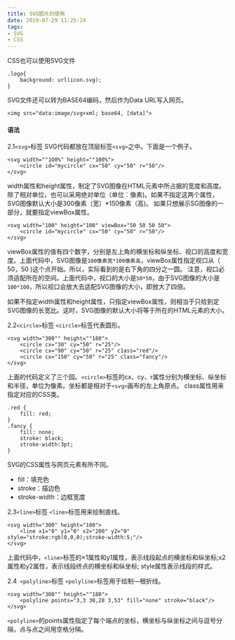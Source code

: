```yaml
---
title: SVG图片的使用
date: 2019-07-29 11:25:24
tags:
- SVG
- CSS
---
```


CSS也可以使用SVG文件

```
.logo{
    background: url(icon.svg);
}
```

SVG文件还可以转为BASE64编码，然后作为Data URL写入网页。

```
<img src="data:image/svg+xml; base64, [data]">
```

#### 语法

2.1`<svg>`标签
SVG代码都放在顶层标签`<svg>`之中。下面是一个例子。

```
<svg width=""1O0%" height=""100%">
    <circle id="mycircle" cx="50" cy="50" r="50"/>
</svg>
```

width属性和height属性，制定了SVG图像在HTML元素中所占据的宽度和高度。除了相对单位，也可以采用绝对单位（单位︰像素)。如果不指定这两个属性，SVG图像默认大小是300像素（宽）*150像素（高)。
如果只想展示SG图像的一部分，就要指定viewBox属性。

```
<svg width="100" height="100" viewBox="50 50 50 50">
	<circle id="mycircle" cx="50" cy="50" r="50"/>
</svg>
```

viewBox属性的值有四个数字，分别是左上角的横坐标和纵坐标、视口的高度和宽度。上面代码中，SVG图像是`100像素宽*100像素高`，viewBox属性指定视口从（ 50，50 )这个点开始。所以，实际看到的是右下角的四分之一圆。
注意，视口必须适配所在的空间。上面代码中，视口的大小是`50*50`，由于SVG图像的大小是`100*100`，所以视口会放大去适配SVG图像的大小，即放大了四倍。

如果不指定width属性和height属性，只指定viewBox属性，则相当于只给到定SVG图像的长宽比。这时，SVG图像的默认大小将等于所在的HTML元素的大小。

2.2`<circle>`标签
`<circle>`标签代表圆形。

```
<svg width="300"" height=""180">
    <circle cx="30" cy="50" r="25"/>
    <circle cx="90" cy="50" r="25" c1ass="red"/>
    <circle cx="150" cy="50" r="25" class="fancy"/>
</svg>
```

上面的代码定义了三个园。`<circle>`标签的cx、cy、r属性分别为横坐标、纵坐标和半径，单位为像素。坐标都是相对于`<svg>`画布的左上角原点。
class属性用来指定对应的CSS类。

```
.red {
    fill: red;
}
.fancy {
    fill: none;
    stroke: black;
    stroke-width:3pt;
}
```

SVG的CSS属性与网页元素有所不同。

- fill：填充色
- stroke：描边色
- stroke-width：边框宽度

2.3`<line>`标签
`<line>`标签用来绘制直线。

```
<svg width="300" height="180">
	<line x1="0" y1="0" x2="200" y2="0" style="stroke:rgb(0,0,0);stroke-width:5;"/>
</svg>
```

上面代码中，`<line>`标签的×1属性和y1属性，表示线段起点的横坐标和纵坐标;x2属性和y2属性，表示线段终点的横坐标和纵坐标; style属性表示线段的样式。

2.4` <polyline>`标签
`<polyline>`标签用于绘制—根折线。

```
<svg width="300"" height=""180">
	<polyline points="3,3 30,28 3,53" fill="none" stroke="black"/>
</svg>
```

`<polyline>`的points属性指定了每个端点的坐标，横坐标与纵坐标之间与逗号分隔，点与点之间用空格分隔。